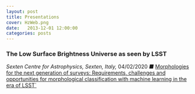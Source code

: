 ```yaml
---
layout: post
title: Presentations
cover: HzWeb.png
date:   2013-12-01 12:00:00
categories: posts
---
```


### The Low Surface Brightness Universe as seen by LSST 
*Sexten Centre for Astrophysics, Sexten, Italy,* 04/02/2020 *&#9632;* [Morphologies for the next generation of surveys: Requirements, challenges and opportunities for morphological classification with machine learning in the era of LSST`](/files/SextenCFA_04_Feb_2020.pdf)
